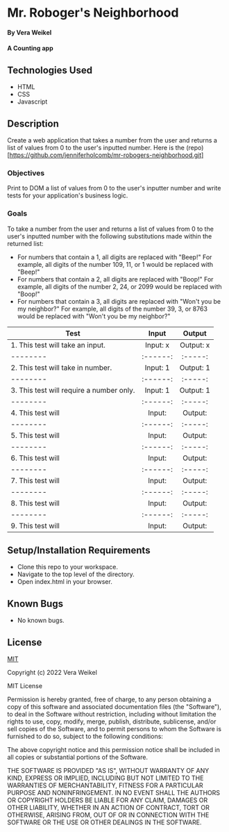 
# Mr. Roboger's Neighborhood

#### By Vera Weikel

#### A Counting app

## Technologies Used

* HTML 
* CSS 
* Javascript

## Description
Create a web application that takes a number from the user and returns a list of values from 0 to the user's inputted number. Here is the (repo)[https://github.com/jenniferholcomb/mr-robogers-neighborhood.git]

### Objectives 

Print to DOM a list of values from 0 to the user's inputter number and write tests for your application's business logic. 

### Goals

To take a number from the user and returns a list of values from 0 to the user's inputted number with the following substitutions made within the returned list:

* For numbers that contain a 1, all digits are replaced with "Beep!"
For example, all digits of the number 109, 11, or 1 would be replaced with "Beep!"
* For numbers that contain a 2, all digits are replaced with "Boop!"
For example, all digits of the number 2, 24, or 2099 would be replaced with "Boop!"
* For numbers that contain a 3, all digits are replaced with "Won't you be my neighbor?"
For example, all digits of the number 39, 3, or 8763 would be replaced with "Won't you be my neighbor?"

| Test | Input | Output |
|--------|:------:|:-----:|
| 1.  This test will take an input. | Input: x  |  Output: x |
|--------|:------:|:-----:|
| 2.  This test will take in number. | Input: 1 |  Output: 1 |
|--------|:------:|:-----:|
| 3.   This test will require a number only. | Input: 1 |  Output: 1 |
|--------|:------:|:-----:|
| 4.  This test will  | Input:  |  Output: |
|--------|:------:|:-----:|
| 5.  This test will  | Input:  |  Output: |
|--------|:------:|:-----:|
| 6.  This test will  | Input:  |  Output: |
|--------|:------:|:-----:|
| 7.  This test will  | Input:  |  Output: |
|--------|:------:|:-----:|
| 8.  This test will  | Input:  |  Output: |
|--------|:------:|:-----:|
| 9.  This test will  | Input:  |  Output: |




## Setup/Installation Requirements

* Clone this repo to your workspace.
* Navigate to the top level of the directory.
* Open index.html in your browser.

## Known Bugs

* No known bugs.

## License

[MIT](https://choosealicense.com/licenses/mit/)

Copyright (c) 2022 Vera Weikel

MIT License

Permission is hereby granted, free of charge, to any person obtaining a copy
of this software and associated documentation files (the "Software"), to deal
in the Software without restriction, including without limitation the rights
to use, copy, modify, merge, publish, distribute, sublicense, and/or sell
copies of the Software, and to permit persons to whom the Software is
furnished to do so, subject to the following conditions:

The above copyright notice and this permission notice shall be included in all
copies or substantial portions of the Software.

THE SOFTWARE IS PROVIDED "AS IS", WITHOUT WARRANTY OF ANY KIND, EXPRESS OR
IMPLIED, INCLUDING BUT NOT LIMITED TO THE WARRANTIES OF MERCHANTABILITY,
FITNESS FOR A PARTICULAR PURPOSE AND NONINFRINGEMENT. IN NO EVENT SHALL THE
AUTHORS OR COPYRIGHT HOLDERS BE LIABLE FOR ANY CLAIM, DAMAGES OR OTHER
LIABILITY, WHETHER IN AN ACTION OF CONTRACT, TORT OR OTHERWISE, ARISING FROM,
OUT OF OR IN CONNECTION WITH THE SOFTWARE OR THE USE OR OTHER DEALINGS IN THE
SOFTWARE.